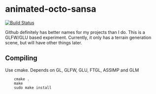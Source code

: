 animated-octo-sansa
===================

[![Build Status](https://travis-ci.org/josephd/animated-octo-sansa.png?branch=master)](https://travis-ci.org/josephd/animated-octo-sansa)

Github definitely has better names for my projects than I do.  This is a GLFW/GLU based experiment.  Currently, it only has a terrain generation scene, but will have other things later.

Compiling
---------
Use cmake.  Depends on GL, GLFW, GLU, FTGL, ASSIMP and GLM

        cmake .
        make
        sudo make install